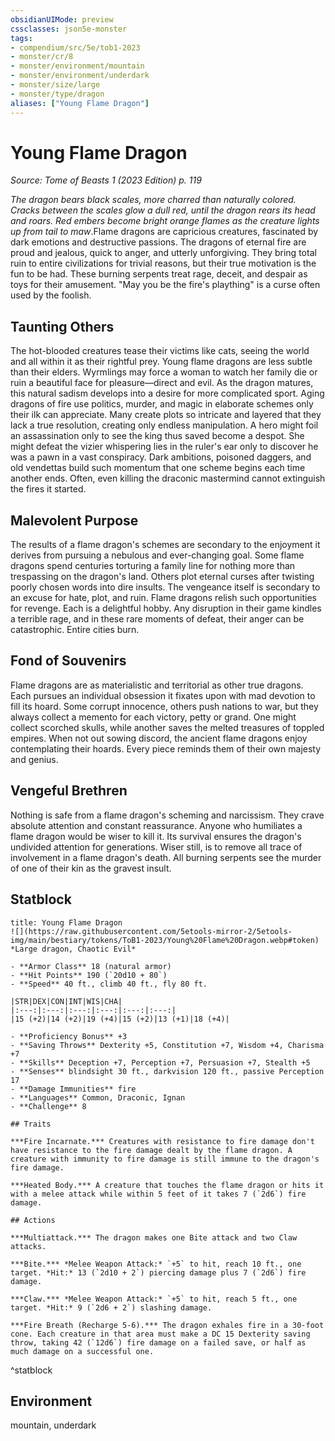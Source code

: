 ```yaml
---
obsidianUIMode: preview
cssclasses: json5e-monster
tags:
- compendium/src/5e/tob1-2023
- monster/cr/8
- monster/environment/mountain
- monster/environment/underdark
- monster/size/large
- monster/type/dragon
aliases: ["Young Flame Dragon"]
---
```

# Young Flame Dragon
*Source: Tome of Beasts 1 (2023 Edition) p. 119*  

*The dragon bears black scales, more charred than naturally colored. Cracks between the scales glow a dull red, until the dragon rears its head and roars. Red embers become bright orange flames as the creature lights up from tail to maw*.Flame dragons are capricious creatures, fascinated by dark emotions and destructive passions. The dragons of eternal fire are proud and jealous, quick to anger, and utterly unforgiving. They bring total ruin to entire civilizations for trivial reasons, but their true motivation is the fun to be had. These burning serpents treat rage, deceit, and despair as toys for their amusement. "May you be the fire's plaything" is a curse often used by the foolish.

## Taunting Others

The hot-blooded creatures tease their victims like cats, seeing the world and all within it as their rightful prey. Young flame dragons are less subtle than their elders. Wyrmlings may force a woman to watch her family die or ruin a beautiful face for pleasure—direct and evil. As the dragon matures, this natural sadism develops into a desire for more complicated sport. Aging dragons of fire use politics, murder, and magic in elaborate schemes only their ilk can appreciate. Many create plots so intricate and layered that they lack a true resolution, creating only endless manipulation. A hero might foil an assassination only to see the king thus saved become a despot. She might defeat the vizier whispering lies in the ruler's ear only to discover he was a pawn in a vast conspiracy. Dark ambitions, poisoned daggers, and old vendettas build such momentum that one scheme begins each time another ends. Often, even killing the draconic mastermind cannot extinguish the fires it started.

## Malevolent Purpose

The results of a flame dragon's schemes are secondary to the enjoyment it derives from pursuing a nebulous and ever-changing goal. Some flame dragons spend centuries torturing a family line for nothing more than trespassing on the dragon's land. Others plot eternal curses after twisting poorly chosen words into dire insults. The vengeance itself is secondary to an excuse for hate, plot, and ruin. Flame dragons relish such opportunities for revenge. Each is a delightful hobby. Any disruption in their game kindles a terrible rage, and in these rare moments of defeat, their anger can be catastrophic. Entire cities burn.

## Fond of Souvenirs

Flame dragons are as materialistic and territorial as other true dragons. Each pursues an individual obsession it fixates upon with mad devotion to fill its hoard. Some corrupt innocence, others push nations to war, but they always collect a memento for each victory, petty or grand. One might collect scorched skulls, while another saves the melted treasures of toppled empires. When not out sowing discord, the ancient flame dragons enjoy contemplating their hoards. Every piece reminds them of their own majesty and genius.

## Vengeful Brethren

Nothing is safe from a flame dragon's scheming and narcissism. They crave absolute attention and constant reassurance. Anyone who humiliates a flame dragon would be wiser to kill it. Its survival ensures the dragon's undivided attention for generations. Wiser still, is to remove all trace of involvement in a flame dragon's death. All burning serpents see the murder of one of their kin as the gravest insult.

## Statblock

```ad-statblock
title: Young Flame Dragon
![](https://raw.githubusercontent.com/5etools-mirror-2/5etools-img/main/bestiary/tokens/ToB1-2023/Young%20Flame%20Dragon.webp#token)
*Large dragon, Chaotic Evil*

- **Armor Class** 18 (natural armor)
- **Hit Points** 190 (`20d10 + 80`)
- **Speed** 40 ft., climb 40 ft., fly 80 ft.

|STR|DEX|CON|INT|WIS|CHA|
|:---:|:---:|:---:|:---:|:---:|:---:|
|15 (+2)|14 (+2)|19 (+4)|15 (+2)|13 (+1)|18 (+4)|

- **Proficiency Bonus** +3
- **Saving Throws** Dexterity +5, Constitution +7, Wisdom +4, Charisma +7
- **Skills** Deception +7, Perception +7, Persuasion +7, Stealth +5
- **Senses** blindsight 30 ft., darkvision 120 ft., passive Perception 17
- **Damage Immunities** fire
- **Languages** Common, Draconic, Ignan
- **Challenge** 8

## Traits

***Fire Incarnate.*** Creatures with resistance to fire damage don't have resistance to the fire damage dealt by the flame dragon. A creature with immunity to fire damage is still immune to the dragon's fire damage.

***Heated Body.*** A creature that touches the flame dragon or hits it with a melee attack while within 5 feet of it takes 7 (`2d6`) fire damage.

## Actions

***Multiattack.*** The dragon makes one Bite attack and two Claw attacks.

***Bite.*** *Melee Weapon Attack:* `+5` to hit, reach 10 ft., one target. *Hit:* 13 (`2d10 + 2`) piercing damage plus 7 (`2d6`) fire damage.

***Claw.*** *Melee Weapon Attack:* `+5` to hit, reach 5 ft., one target. *Hit:* 9 (`2d6 + 2`) slashing damage.

***Fire Breath (Recharge 5-6).*** The dragon exhales fire in a 30-foot cone. Each creature in that area must make a DC 15 Dexterity saving throw, taking 42 (`12d6`) fire damage on a failed save, or half as much damage on a successful one.
```
^statblock

## Environment

mountain, underdark